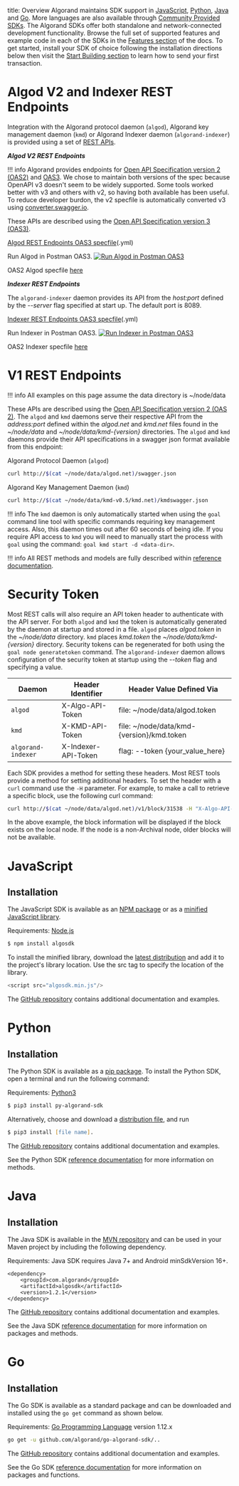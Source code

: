 title: Overview
Algorand maintains SDK support in [JavaScript](#javascript), [Python](#python), [Java](#java) and [Go](#go). More languages are also available through [Community Provided SDKs](../../community/#sdks). The Algorand SDKs offer both standalone and network-connected development functionality. Browse the full set of supported features and example code in each of the SDKs in the [Features section](../../features/index.md) of the docs. To get started, install your SDK of choice following the installation directions below then visit the [Start Building section](../../build-apps/setup.md) to learn how to send your first transaction.

# Algod V2 and Indexer REST Endpoints

Integration with the Algorand protocol daemon (`algod`), Algorand key management daemon (`kmd`) or Algorand Indexer daemon (`algorand-indexer`) is provided using a set of [REST APIs](../index.md#rest-apis).

_**Algod V2 REST Endpoints**_

!!! info
    Algorand provides endpoints for [Open API Specification version 2 (OAS2)](https://github.com/OAI/OpenAPI-Specification/blob/master/versions/2.0.md) and [OAS3](https://github.com/OAI/OpenAPI-Specification/blob/master/versions/3.1.0.md). We chose to maintain both versions of the spec because OpenAPI v3 doesn't seem to be widely supported. Some tools worked better with v3 and others with v2, so having both available has been useful. To reduce developer burdon, the v2 specfile is automatically converted v3 using [converter.swagger.io](converter.swagger.io).

These APIs are described using the [Open API Specification version 3 (OAS3)](https://github.com/OAI/OpenAPI-Specification/blob/master/versions/3.1.0.md).

[Algod REST Endpoints OAS3 specfile](https://github.com/algorand/go-algorand/blob/master/daemon/algod/api/algod.oas3.yml?raw=true)(.yml)

Run Algod in Postman OAS3.
[![Run Algod in Postman OAS3](https://run.pstmn.io/button.svg)](https://app.getpostman.com/run-collection/f210a5ba9e3cb774a730)

OAS2 Algod specfile [here](https://github.com/algorand/go-algorand/blob/master/daemon/algod/api/algod.oas2.json?raw=true)

_**Indexer REST Endpoints**_

The `algorand-indexer` daemon provides its API from the _host:port_ defined by the _--server_ flag specified at start up. The default port is 8089.

[Indexer REST Endpoints OAS3 specfile](https://www.github.com/algorand/indexer/blob/develop/api/indexer.oas3.yml?raw=true)(.yml)

Run Indexer in Postman OAS3.
[![Run Indexer in Postman OAS3](https://run.pstmn.io/button.svg)](https://app.getpostman.com/run-collection/df7e0e98de868560b702)

OAS2 Indexer specfile [here](https://github.com/algorand/indexer/blob/develop/api/indexer.oas2.json?raw=true)


# V1 REST Endpoints

!!! info
    All examples on this page assume the data directory is ~/node/data


 These APIs are described using the [Open API Specification version 2 (OAS 2)](https://github.com/OAI/OpenAPI-Specification/blob/master/versions/2.0.md). The `algod` and `kmd` daemons serve their respective API from the _address:port_ defined within the _algod.net_ and _kmd.net_ files found in the _~/node/data_ and _~/node/data/kmd-{version}_ directories. The `algod` and `kmd` daemons provide their API specifications in a swagger json format available from this endpoint: 

Algorand Protocol Daemon (`algod`)

```zsh
curl http://$(cat ~/node/data/algod.net)/swagger.json
```

Algorand Key Management Daemon (`kmd`)

```zsh
curl http://$(cat ~/node/data/kmd-v0.5/kmd.net)/kmdswagger.json
```

!!! info
    The `kmd` daemon is only automatically started when using the `goal` command line tool with specific commands requiring key management access. Also, this daemon times out after 60 seconds of being idle. If you require API access to `kmd` you will need to manually start the process with `goal` using the command: `goal kmd start -d <data-dir>`.

!!! info
    All REST methods and models are fully described within [reference documentation](../index.md#rest-apis). 

# Security Token
Most REST calls will also require an API token header to authenticate with the API server. For both `algod` and `kmd` the token is automatically generated by the daemon at startup and stored in a file. `algod` places _algod.token_ in the _~/node/data_ directory. `kmd` places _kmd.token_ the _~/node/data/kmd-{version}_ directory. Security tokens can be regenerated for both using the `goal node generatetoken` command. The `algorand-indexer` daemon allows configuration of the security token at startup using the _--token_ flag and specifying a value. 

| Daemon             | Header Identifier   | Header Value Defined Via                      |
| ------------------ | ------------------- | --------------------------------------------- |
| `algod`            | X-Algo-API-Token    | file: ~/node/data/algod.token                 |
| `kmd`              | X-KMD-API-Token     | file: ~/node/data/kmd-{version}/kmd.token     |
| `algorand-indexer` | X-Indexer-API-Token | flag: --token {your_value_here}               |

Each SDK provides a method for setting these headers. Most REST tools provide a method for setting additional headers. To set the header with a `curl` command use the `-H` parameter. For example, to make a call to retrieve a specific block, use the following curl command:

```zsh
curl http://$(cat ~/node/data/algod.net)/v1/block/31538 -H "X-Algo-API-Token: $(cat ~/node/data/algod.token)"
```

In the above example, the block information will be displayed if the block exists on the local node. If the node is a non-Archival node, older blocks will not be available.

# JavaScript
## Installation
The JavaScript SDK is available as an [NPM package](https://www.npmjs.com/package/algosdk) or as a [minified JavaScript library](https://github.com/algorand/js-algorand-sdk/blob/master/dist/algosdk.min.js). 

Requirements: [Node.js](https://nodejs.org/en/download/) 

```zsh
$ npm install algosdk
```

To install the minified library, download the [latest distribution](https://github.com/algorand/js-algorand-sdk/tree/develop/dist) and add it to the project's library location. Use the src tag to specify the location of the library.

```javascript tab="JavaScript"
<script src="algosdk.min.js"/> 
```

The [GitHub repository](https://github.com/algorand/js-algorand-sdk) contains additional documentation and examples.


# Python
## Installation
The Python SDK is available as a [pip package](https://pypi.org/project/py-algorand-sdk/). To install the Python SDK, open a terminal and run the following command:

Requirements: [Python3](https://www.python.org/download/releases/3.0/)

```zsh
$ pip3 install py-algorand-sdk
```

Alternatively, choose and download a [distribution file](https://pypi.org/project/py-algorand-sdk/#files), and run 

```zsh
$ pip3 install [file name].
```

The [GitHub repository](https://github.com/algorand/py-algorand-sdk) contains additional documentation and examples.

See the Python SDK [reference documentation](https://py-algorand-sdk.readthedocs.io/en/latest/) for more information on methods.

# Java
## Installation
The Java SDK is available in the [MVN repository](https://mvnrepository.com/artifact/com.algorand/algosdk) and can be used in your Maven project by including the following dependency. 

Requirements: Java SDK requires Java 7+ and Android minSdkVersion 16+.

```
<dependency>
    <groupId>com.algorand</groupId>
    <artifactId>algosdk</artifactId>
    <version>1.2.1</version>
</dependency>
```

The [GitHub repository](https://github.com/algorand/java-algorand-sdk) contains additional documentation and examples.

See the Java SDK [reference documentation](https://algorand.github.io/java-algorand-sdk/) for more information on packages and methods.


# Go
## Installation
The Go SDK is available as a standard package and can be downloaded and installed using the `go get` command as shown below.

Requirements: [Go Programming Language](https://golang.org/dl/) version 1.12.x 

```zsh
go get -u github.com/algorand/go-algorand-sdk/..
```

The [GitHub repository](https://github.com/algorand/go-algorand-sdk) contains additional documentation and examples.

See the Go SDK [reference documentation](https://pkg.go.dev/github.com/algorand/go-algorand-sdk) for more information on packages and functions.
